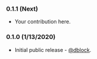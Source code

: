 ### 0.1.1 (Next)

* Your contribution here.

### 0.1.0 (1/13/2020)

* Initial public release - [@dblock](https://github.com/dblock).

